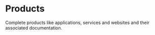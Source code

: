 # Products

Complete products like applications, services and websites and their associated documentation.
